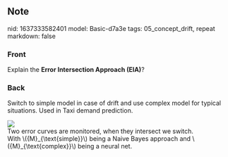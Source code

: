 ## Note
nid: 1637333582401
model: Basic-d7a3e
tags: 05_concept_drift, repeat
markdown: false

### Front
Explain the <b>Error Intersection Approach (EIA)</b>?

### Back
Switch to simple model in case of drift and use complex model for
typical situations. Used in Taxi demand prediction.
<div><img src=
"paste-ac020e14418f3f391f33e3e46f215cb9c1d1f55f.jpg"></div>
<div>
  Two error curves are monitored, when they intersect we switch.
</div>
<div>
  With \({M}_{\text{simple}}\) being a Naive Bayes approach and
  \({M}_{\text{complex}}\) being a neural net.
</div>
